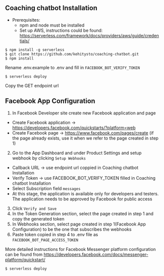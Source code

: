 ## Coaching chatbot Installation
 - Prerequisites:
    * npm and node must be installed
    * Set up AWS, instructions could be found: https://serverless.com/framework/docs/providers/aws/guide/credentials/
```
$ npm install -g serverless
$ git clone https://github.com/kehitysto/coaching-chatbot.git
$ npm install
```
Rename .env.example to .env and fill in `FACEBOOK_BOT_VERIFY_TOKEN`

```
$ serverless deploy
```
Copy the GET endpoint url

## Facebook App Configuration

1. In Facebook Developer site create new Facebook application and page
  * Create Facebook application -> https://developers.facebook.com/quickstarts/?platform=web
  * Create Facebook page -> https://www.facebook.com/pages/create (if the page already exists, use it when we refer to the page created in step 1)
2. Go to the App Dashboard and under Product Settings and setup webhook by clicking `Setup Webhooks`
  * Callback URL -> use endpoint url coppied in Coaching chatbot Installation
  * Verify Token -> use FACEBOOK_BOT_VERIFY_TOKEN filled in Coaching chatbot Installation
  * Select Subscription field `messages`
  * At this stage, the application is available only for developers and testers. The application needs to be approved by Facebook for public access
3. Click `Verify and Save`
4. In the Token Generation section, select the page created in step 1 and copy the generated token
5. In Webhooks section, select page created in step 1(Facebook App Configuration) to be the one that subscribes the webhooks
6. Paste token copied in step 4 to .env file as `FACEBOOK_BOT_PAGE_ACCESS_TOKEN`

More detailed instructions for Facebook Messenger platform configuration can be found from https://developers.facebook.com/docs/messenger-platform/quickstart/

```
$ serverless deploy
```
